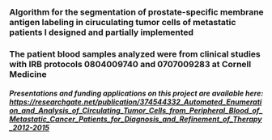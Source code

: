 ### Algorithm for the segmentation of prostate-specific membrane antigen labeling in ciruculating tumor cells of metastatic patients I designed and partially implemented

### The patient blood samples analyzed were from clinical studies with IRB protocols 0804009740 and 0707009283 at Cornell Medicine
##### Presentations and funding applications on this project are available here: https://researchgate.net/publication/374544332_Automated_Enumeration_and_Analysis_of_Circulating_Tumor_Cells_from_Peripheral_Blood_of_Metastatic_Cancer_Patients_for_Diagnosis_and_Refinement_of_Therapy_2012-2015
